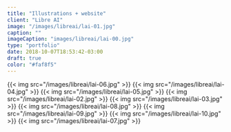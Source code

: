 ```yaml
---
title: "Illustrations + website"
client: "Libre AI"
image: "/images/libreai/lai-01.jpg"
caption: ""
imageCaption: "images/libreai/lai-00.jpg"
type: "portfolio"
date: 2018-10-07T18:53:42-03:00
draft: true
color: "#faf8f5"
---
```


{{< img src="/images/libreai/lai-06.jpg" >}}
{{< img src="/images/libreai/lai-04.jpg" >}}
{{< img src="/images/libreai/lai-05.jpg" >}}
{{< img src="/images/libreai/lai-02.jpg" >}}
{{< img src="/images/libreai/lai-03.jpg" >}}
{{< img src="/images/libreai/lai-08.jpg" >}}
{{< img src="/images/libreai/lai-09.jpg" >}}
{{< img src="/images/libreai/lai-10.jpg" >}}
{{< img src="/images/libreai/lai-07.jpg" >}}
